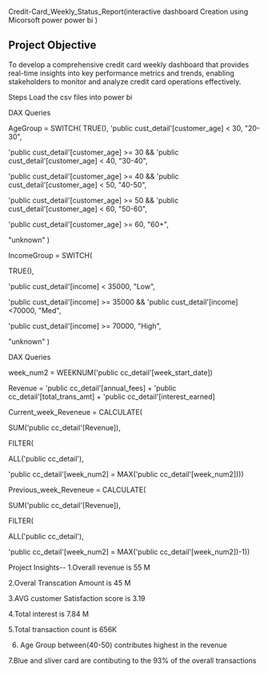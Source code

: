 Credit-Card_Weekly_Status_Report(interactive dashboard Creation using Micorsoft power power bi )

## Project Objective

To develop a comprehensive credit card weekly dashboard that provides real-time insights into key performance metrics and trends, 
enabling stakeholders to monitor and analyze credit card operations effectively.

Steps
Load the csv files into power bi

DAX Queries

AgeGroup = SWITCH(
TRUE(),
'public cust_detail'[customer_age] < 30, "20-30",

'public cust_detail'[customer_age] >= 30 && 'public cust_detail'[customer_age] < 40, "30-40",

'public cust_detail'[customer_age] >= 40 && 'public cust_detail'[customer_age] < 50, "40-50",

'public cust_detail'[customer_age] >= 50 && 'public cust_detail'[customer_age] < 60, "50-60",

'public cust_detail'[customer_age] >= 60, "60+",

"unknown"
)

IncomeGroup = SWITCH(

TRUE(),

'public cust_detail'[income] < 35000, "Low",

'public cust_detail'[income] >= 35000 && 'public cust_detail'[income] <70000, "Med",

'public cust_detail'[income] >= 70000, "High",

"unknown"
)

DAX Queries

week_num2 = WEEKNUM('public cc_detail'[week_start_date])

Revenue = 'public cc_detail'[annual_fees] + 'public cc_detail'[total_trans_amt] + 'public cc_detail'[interest_earned]

Current_week_Reveneue = CALCULATE(

SUM('public cc_detail'[Revenue]),

FILTER(

ALL('public cc_detail'),

'public cc_detail'[week_num2] = MAX('public cc_detail'[week_num2])))

Previous_week_Reveneue = CALCULATE(

SUM('public cc_detail'[Revenue]),

FILTER(

ALL('public cc_detail'),

'public cc_detail'[week_num2] = MAX('public cc_detail'[week_num2])-1))

Project Insights--
1.Overall revenue is  55 M

2.Overal Transcation Amount is 45 M

3.AVG customer Satisfaction score is 3.19

4.Total interest is 7.84 M

5.Total transaction count is 656K

6. Age Group between(40-50) contributes highest in the revenue

7.Blue and sliver card are contibuting to the 93% of the overall transactions







